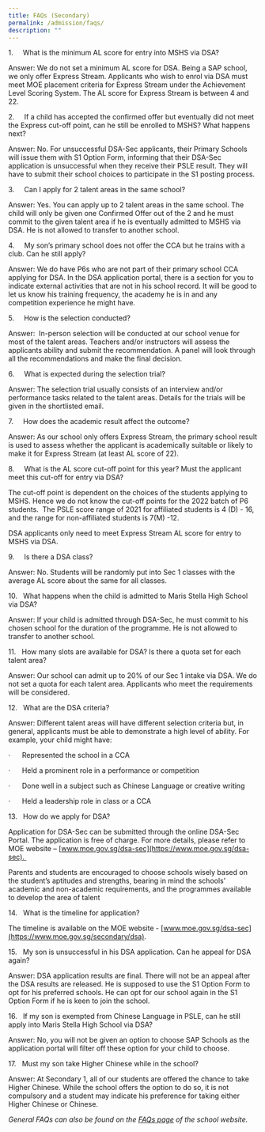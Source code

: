 ```yaml
---
title: FAQs (Secondary)
permalink: /admission/faqs/
description: ""
---
```

1.     What is the minimum AL score for entry into MSHS via DSA?

Answer: We do not set a minimum AL score for DSA. Being a SAP school, we only offer Express Stream. Applicants who wish to enrol via DSA must meet MOE placement criteria for Express Stream under the Achievement Level Scoring System. The AL score for Express Stream is between 4 and 22.

2.     If a child has accepted the confirmed offer but eventually did not meet the Express cut-off point, can he still be enrolled to MSHS? What happens next?

Answer: No. For unsuccessful DSA-Sec applicants, their Primary Schools will issue them with S1 Option Form, informing that their DSA-Sec application is unsuccessful when they receive their PSLE result. They will have to submit their school choices to participate in the S1 posting process.

3.     Can I apply for 2 talent areas in the same school?

Answer: Yes. You can apply up to 2 talent areas in the same school. The child will only be given one Confirmed Offer out of the 2 and he must commit to the given talent area if he is eventually admitted to MSHS via DSA. He is not allowed to transfer to another school.

4.     My son’s primary school does not offer the CCA but he trains with a club. Can he still apply?


Answer: We do have P6s who are not part of their primary school CCA applying for DSA. In the DSA application portal, there is a section for you to indicate external activities that are not in his school record. It will be good to let us know his training frequency, the academy he is in and any competition experience he might have.

5.     How is the selection conducted?

Answer:  In-person selection will be conducted at our school venue for most of the talent areas. Teachers and/or instructors will assess the applicants ability and submit the recommendation. A panel will look through all the recommendations and make the final decision.

6.     What is expected during the selection trial?

Answer: The selection trial usually consists of an interview and/or performance tasks related to the talent areas. Details for the trials will be given in the shortlisted email.

7.     How does the academic result affect the outcome?

Answer: As our school only offers Express Stream, the primary school result is used to assess whether the applicant is academically suitable or likely to make it for Express Stream (at least AL score of 22).

8.     What is the AL score cut-off point for this year? Must the applicant meet this cut-off for entry via DSA?

The cut-off point is dependent on the choices of the students applying to MSHS. Hence we do not know the cut-off points for the 2022 batch of P6 students.  The PSLE score range of 2021 for affiliated students is 4 (D) - 16, and the range for non-affiliated students is 7(M) -12.  
  

DSA applicants only need to meet Express Stream AL score for entry to MSHS via DSA.  

9.     Is there a DSA class?

Answer: No. Students will be randomly put into Sec 1 classes with the average AL score about the same for all classes.

10.   What happens when the child is admitted to Maris Stella High School via DSA?

Answer: If your child is admitted through DSA-Sec, he must commit to his chosen school for the duration of the programme. He is not allowed to transfer to another school.

11.   How many slots are available for DSA? Is there a quota set for each talent area?

Answer: Our school can admit up to 20% of our Sec 1 intake via DSA. We do not set a quota for each talent area. Applicants who meet the requirements will be considered.

12.   What are the DSA criteria?  

Answer: Different talent areas will have different selection criteria but, in general, applicants must be able to demonstrate a high level of ability. For example, your child might have:

·      Represented the school in a CCA

·      Held a prominent role in a performance or competition

·      Done well in a subject such as Chinese Language or creative writing

·      Held a leadership role in class or a CCA

13.   How do we apply for DSA?  

Application for DSA-Sec can be submitted through the online DSA-Sec Portal. The application is free of charge. For more details, please refer to MOE website – [www.moe.gov.sg/dsa-sec](https://www.moe.gov.sg/dsa-sec). 

Parents and students are encouraged to choose schools wisely based on the student’s aptitudes and strengths, bearing in mind the schools’ academic and non-academic requirements, and the programmes available to develop the area of talent

14.   What is the timeline for application?

The timeline is available on the MOE website - [www.moe.gov.sg/dsa-sec](https://www.moe.gov.sg/secondary/dsa).

15.   My son is unsuccessful in his DSA application. Can he appeal for DSA again?

Answer: DSA application results are final. There will not be an appeal after the DSA results are released. He is supposed to use the S1 Option Form to opt for his preferred schools. He can opt for our school again in the S1 Option Form if he is keen to join the school.

16.   If my son is exempted from Chinese Language in PSLE, can he still apply into Maris Stella High School via DSA?  

Answer: No, you will not be given an option to choose SAP Schools as the application portal will filter off these option for your child to choose.

17.   Must my son take Higher Chinese while in the school?

Answer: At Secondary 1, all of our students are offered the chance to take Higher Chinese. While the school offers the option to do so, it is not compulsory and a student may indicate his preference for taking either Higher Chinese or Chinese.

  

_General FAQs can also be found on the [FAQs page](/admission/secondary/faqs) of the school website._